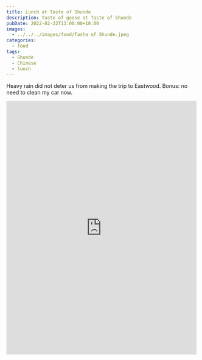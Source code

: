 ```yaml
---
title: Lunch at Taste of Shunde
description: Taste of goose at Taste of Shunde
pubDate: 2022-02-22T13:00:00+10:00
images:
  - ../../../images/food/Taste of Shunde.jpeg
categories:
  - food
tags:
  - Shunde
  - Chinese
  - lunch
---
```


Heavy rain did not deter us from making the trip to Eastwood. Bonus: no need to clean my car now.

<iframe src="https://www.facebook.com/plugins/post.php?href=https%3A%2F%2Fwww.facebook.com%2Fchris1.tham%2Fposts%2Fpfbid0m2hGVK1fSeCUsKJnFcN1y9fLSZ4D5nEtguaQa4ZqSiSqghBaZUSRfgK1ffx75h4Rl&show_text=true&width=500" width="500" height="665" style="border:none;overflow:hidden" scrolling="no" frameborder="0" allowfullscreen="true" allow="autoplay; clipboard-write; encrypted-media; picture-in-picture; web-share"></iframe>
